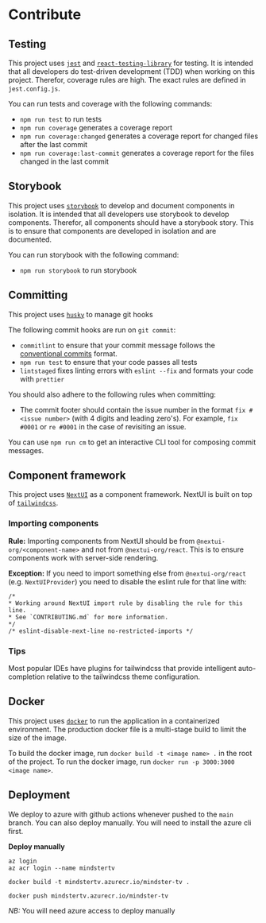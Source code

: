 # Contribute

## Testing

This project uses [`jest`](https://jestjs.io/) and [`react-testing-library`](https://testing-library.com/) for testing.
It is intended that all developers do test-driven development (TDD) when working on this project. Therefor,
coverage rules are high. The exact rules are defined in `jest.config.js`.

You can run tests and coverage with the following commands:
- `npm run test` to run tests
- `npm run coverage` generates a coverage report
- `npm run coverage:changed` generates a coverage report for changed files after the last commit
- `npm run coverage:last-commit` generates a coverage report for the files changed in the last commit

## Storybook

This project uses [`storybook`](https://storybook.js.org/) to develop and document components in isolation.
It is intended that all developers use storybook to develop components. Therefor, all components should have
a storybook story. This is to ensure that components are developed in isolation and are documented.

You can run storybook with the following command:
- `npm run storybook` to run storybook

## Committing

This project uses [`husky`](https://typicode.github.io/husky/) to manage git hooks

The following commit hooks are run on `git commit`:
- `commitlint` to ensure that your commit message follows the [conventional commits](https://www.conventionalcommits.org/en/v1.0.0/) format.
- `npm run test` to ensure that your code passes all tests
- `lintstaged` fixes linting errors with `eslint --fix` and formats your code with `prettier`

You should also adhere to the following rules when committing:
- The commit footer should contain the issue number in the format `fix #<issue number>` (with 4 digits and leading zero's).
  For example, `fix #0001` or `re #0001` in the case of revisiting an issue.

You can use `npm run cm` to get an interactive CLI tool for composing commit messages.

## Component framework

This project uses [`NextUI`](https://nextui.org/) as a component framework. 
NextUI is built on top of [`tailwindcss`](https://tailwindcss.com/).

### Importing components

**Rule:**
Importing components from NextUI should be from `@nextui-org/<component-name>`
and not from `@nextui-org/react`. This is to ensure components work with server-side rendering.

**Exception:**
If you need to import something else from `@nextui-org/react` (e.g. `NextUIProvider`)
you need to disable the eslint rule for that line with:
```
/*
* Working around NextUI import rule by disabling the rule for this line.
* See `CONTRIBUTING.md` for more information.
*/
/* eslint-disable-next-line no-restricted-imports */
```


### Tips
Most popular IDEs have plugins for tailwindcss that provide intelligent auto-completion
relative to the tailwindcss theme configuration.

## Docker

This project uses [`docker`](https://www.docker.com/) to run the application in a containerized environment.
The production docker file is a multi-stage build to limit the size of the image.

To build the docker image, run `docker build -t <image name> .` in the root of the project.
To run the docker image, run `docker run -p 3000:3000 <image name>`.

## Deployment

We deploy to azure with github actions whenever pushed to the `main` branch. 
You can also deploy manually. You will need to install the azure cli first.

**Deploy manually**
```
az login
az acr login --name mindstertv

docker build -t mindstertv.azurecr.io/mindster-tv .

docker push mindstertv.azurecr.io/mindster-tv
```

*NB:* You will need azure access to deploy manually
